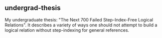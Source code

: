 ## undergrad-thesis

My undergraduate thesis: "The Next 700 Failed Step-Index-Free Logical
Relations". It describes a variety of ways one should not attempt to
build a logical relation without step-indexing for general
references.
